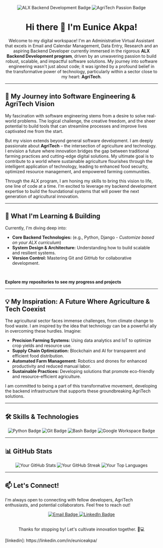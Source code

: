 <div align="center">
  <img src="https://img.shields.io/badge/ALX_Backend_Development-Learning-blueviolet?style=for-the-badge&logo=github" alt="ALX Backend Development Badge">
  <img src="https://img.shields.io/badge/AgriTech-Passionate-success?style=for-the-badge&logo=leaf&logoColor=white" alt="AgriTech Passion Badge">
</div>

<h1 align="center">Hi there 👋 I'm Eunice Akpa!</h1>

<p align="center">
  Welcome to my digital workspace! I'm  an Administrative Virtual Assistant that excels in Email and Calendar Management, Data Entry, Research and an aspiring Backend Developer currently immersed in the rigorous <strong>ALX Backend Development program</strong>, driven by an unwavering passion to build robust, scalable, and impactful software solutions. My journey into software engineering wasn't just about code; it was ignited by a profound belief in the transformative power of technology, particularly within a sector close to my heart: <strong>AgriTech</strong>.
</p>

---

## 🚀 My Journey into Software Engineering & AgriTech Vision

My fascination with software engineering stems from a desire to solve real-world problems. The logical challenge, the creative freedom, and the sheer potential to build tools that can streamline processes and improve lives captivated me from the start.

But my vision extends beyond general software development. I am deeply passionate about <strong>AgriTech</strong> – the intersection of agriculture and technology. I envision a future where innovation bridges the gap between traditional farming practices and cutting-edge digital solutions. My ultimate goal is to contribute to a world where sustainable agriculture flourishes through the intelligent application of technology, leading to enhanced food security, optimized resource management, and empowered farming communities.

Through the ALX program, I am honing my skills to bring this vision to life, one line of code at a time. I'm excited to leverage my backend development expertise to build the foundational systems that will power the next generation of agricultural innovation.

---

## 🌱 What I'm Learning & Building

Currently, I'm diving deep into:

* **Core Backend Technologies:** (e.g., Python, Django - *Customize based on your ALX curriculum*)
* **System Design & Architecture:** Understanding how to build scalable and resilient systems.
* **Version Control:** Mastering Git and GitHub for collaborative development.

<br>

**Explore my repositories to see my progress and projects**

---

## 💡 My Inspiration: A Future Where Agriculture & Tech Coexist

The agricultural sector faces immense challenges, from climate change to food waste. I am inspired by the idea that technology can be a powerful ally in overcoming these hurdles. Imagine:

* **Precision Farming Systems:** Using data analytics and IoT to optimize crop yields and resource use.
* **Supply Chain Optimization:** Blockchain and AI for transparent and efficient food distribution.
* **Automated Farm Management:** Robotics and drones for enhanced productivity and reduced manual labor.
* **Sustainable Practices:** Developing solutions that promote eco-friendly and resource-efficient agriculture.

I am committed to being a part of this transformative movement, developing the backend infrastructure that supports these groundbreaking AgriTech solutions.

---

## 🛠️ Skills & Technologies

<div align="center">
  <img src="https://img.shields.io/badge/Python-3776AB?style=for-the-badge&logo=python&logoColor=white" alt="Python Badge">
  <img src="https://img.shields.io/badge/Git-F05032?style=for-the-badge&logo=git&logoColor=white" alt="Git Badge">
  <img src="https://img.shields.io/badge/Bash-4EAA25?style=for-the-badge&logo=gnu-bash&logoColor=white" alt="Bash Badge">
  <img src="https://img.shields.io/badge/Google_Workspace-4285F4?style=for-the-badge&logo=google-workspace&logoColor=white" alt="Google Workspace Badge">
  </div>

---

## 📊 GitHub Stats

<div align="center">
  <img src="https://github-readme-stats.vercel.app/api?username=Eunice-Kreatives&show_icons=true&theme=radical&hide_border=true" alt="Your GitHub Stats">
  <img src="https://github-readme-streak-stats.herokuapp.com/?user=Eunice-Kreatives&theme=radical&hide_border=true" alt="Your GitHub Streak">
  <img src="https://github-readme-stats.vercel.app/api/top-langs/?username=Eunice-Kreatives&layout=compact&theme=radical&hide_border=true" alt="Your Top Languages">
</div>

---

## 📫 Let's Connect!

I'm always open to connecting with fellow developers, AgriTech enthusiasts, and potential collaborators. Feel free to reach out!

<div align="center">
  <a href="mailto:akpaeunice2242@gmail.com" target="_blank">
    <img src="https://img.shields.io/badge/Email-D14836?style=for-the-badge&logo=gmail&logoColor=white" alt="Email Badge">
  </a>
  <a href="https://linkedin.com/in/eunice-akpa/" target="_blank">
    <img src="https://img.shields.io/badge/LinkedIn-0A66C2?style=for-the-badge&logo=linkedin&logoColor=white" alt="LinkedIn Badge">
  </a>
  </div>

<br>

<p align="center">Thanks for stopping by! Let's cultivate innovation together. 🌾💻</p>
[linkedin]: https://linkedin.com/in/euniceakpa/

<!--
**joshmadakor1/joshmadakor1** is a ✨ _special_ ✨ repository because its `README.md` (this file) appears on your GitHub profile.

Here are some ideas to get you started:

- 🔭 I’m currently working on ...
- 🌱 I’m currently learning ...
- 👯 I’m looking to collaborate on ...
- 🤔 I’m looking for help with ...
- 💬 Ask me about ...
- 📫 How to reach me: ...
- 😄 Pronouns: ...
- ⚡ Fun fact: ...
-->
